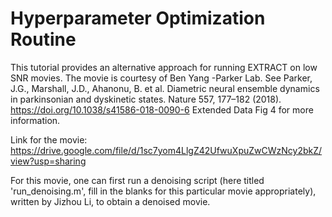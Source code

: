 # Hyperparameter Optimization Routine

This tutorial provides an alternative approach for running EXTRACT on low SNR movies. The movie is courtesy of Ben Yang -Parker Lab. See Parker, J.G., Marshall, J.D., Ahanonu, B. et al. Diametric neural ensemble dynamics in parkinsonian and dyskinetic states. Nature 557, 177–182 (2018). https://doi.org/10.1038/s41586-018-0090-6 Extended Data Fig 4 for more information.

Link for the movie: https://drive.google.com/file/d/1sc7yom4LlgZ42UfwuXpuZwCWzNcy2bkZ/view?usp=sharing

For this movie, one can first run a denoising script (here titled 'run_denoising.m', fill in the blanks for this particular movie appropriately), written by Jizhou Li, to obtain a denoised movie.




